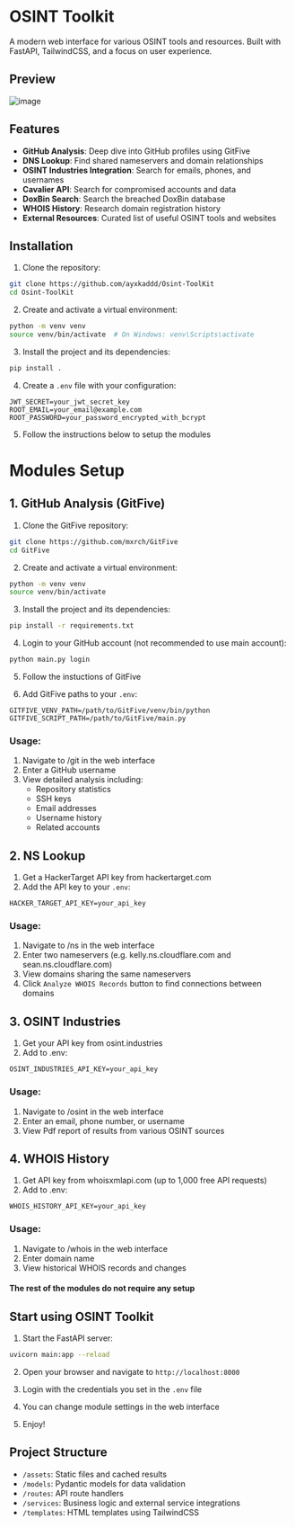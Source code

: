 # OSINT Toolkit

A modern web interface for various OSINT tools and resources. Built with FastAPI, TailwindCSS, and a focus on user experience.

## Preview

![image](https://github.com/user-attachments/assets/faf405e4-f0c8-43ba-95cf-bcea0469bcfc)


## Features

- **GitHub Analysis**: Deep dive into GitHub profiles using GitFive
- **DNS Lookup**: Find shared nameservers and domain relationships
- **OSINT Industries Integration**: Search for emails, phones, and usernames
- **Cavalier API**: Search for compromised accounts and data
- **DoxBin Search**: Search the breached DoxBin database
- **WHOIS History**: Research domain registration history
- **External Resources**: Curated list of useful OSINT tools and websites

## Installation

1. Clone the repository:
```bash
git clone https://github.com/ayxkaddd/Osint-ToolKit
cd Osint-ToolKit
```

2. Create and activate a virtual environment:
```bash
python -m venv venv
source venv/bin/activate  # On Windows: venv\Scripts\activate
```

3. Install the project and its dependencies:
```bash
pip install .
```

4. Create a `.env` file with your configuration:
```env
JWT_SECRET=your_jwt_secret_key
ROOT_EMAIL=your_email@example.com
ROOT_PASSWORD=your_password_encrypted_with_bcrypt
```
5. Follow the instructions below to setup the modules

# Modules Setup

## 1. GitHub Analysis (GitFive)

1. Clone the GitFive repository:
```bash
git clone https://github.com/mxrch/GitFive
cd GitFive
```

2. Create and activate a virtual environment:
```bash
python -m venv venv
source venv/bin/activate
```

3. Install the project and its dependencies:
```bash
pip install -r requirements.txt
```

4. Login to your GitHub account (not recommended to use main account):
```bash
python main.py login
```

5. Follow the instuctions of GitFive

6. Add GitFive paths to your `.env`:
```env
GITFIVE_VENV_PATH=/path/to/GitFive/venv/bin/python
GITFIVE_SCRIPT_PATH=/path/to/GitFive/main.py
```

### Usage:
1. Navigate to /git in the web interface
2. Enter a GitHub username
3. View detailed analysis including:
   - Repository statistics
   - SSH keys
   - Email addresses
   - Username history
   - Related accounts


## 2. NS Lookup

1. Get a HackerTarget API key from hackertarget.com
2. Add the API key to your `.env`:
```env
HACKER_TARGET_API_KEY=your_api_key
```

### Usage:
1. Navigate to /ns in the web interface
2. Enter two nameservers (e.g. kelly.ns.cloudflare.com and sean.ns.cloudflare.com)
3. View domains sharing the same nameservers
4. Click `Analyze WHOIS Records` button to find connections between domains


## 3. OSINT Industries

1. Get your API key from osint.industries
3. Add to .env:
```env
OSINT_INDUSTRIES_API_KEY=your_api_key
```

### Usage:
1. Navigate to /osint in the web interface
2. Enter an email, phone number, or username
3. View Pdf report of results from various OSINT sources


## 4. WHOIS History
1. Get API key from whoisxmlapi.com (up to 1,000 free API requests)
2. Add to .env:
```env
WHOIS_HISTORY_API_KEY=your_api_key
```

### Usage:
1. Navigate to /whois in the web interface
2. Enter domain name
3. View historical WHOIS records and changes


#### The rest of the modules do not require any setup


## Start using OSINT Toolkit

1. Start the FastAPI server:
```bash
uvicorn main:app --reload
```

2. Open your browser and navigate to `http://localhost:8000`

3. Login with the credentials you set in the `.env` file

4. You can change module settings in the web interface

5. Enjoy!

## Project Structure

- `/assets`: Static files and cached results
- `/models`: Pydantic models for data validation
- `/routes`: API route handlers
- `/services`: Business logic and external service integrations
- `/templates`: HTML templates using TailwindCSS
